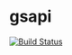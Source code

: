 # gsapi

[![Build Status](https://travis-ci.org/subosito/gsapi.svg?branch=master)](https://travis-ci.org/subosito/gsapi)

